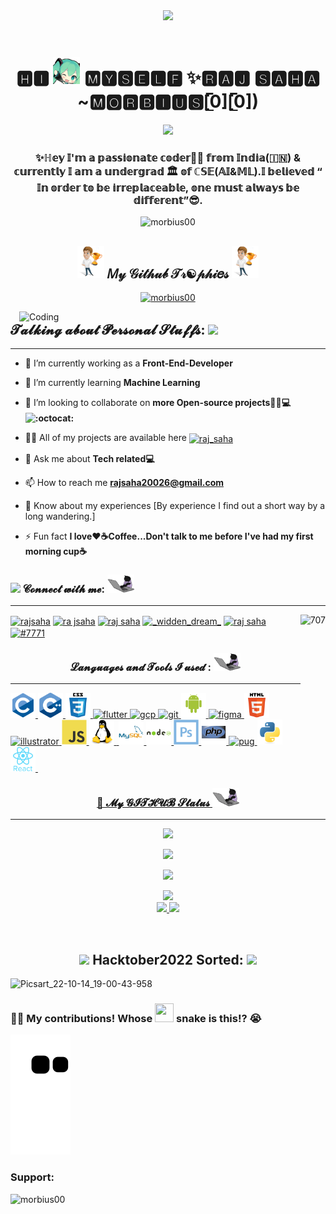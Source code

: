 
<div align="center">
<img   width="1000rem" src="https://c.tenor.com/5yUTM6OuaKcAAAAd/itachi-itachi-uchiha.gif" width="10">
</div>
<br>

<h1 align="center">🅷🅸 <img src="https://github.com/bartick/bartick/blob/main/images/Greetings.gif?raw=true" width="43" style="max-width: 100%;"> 🅼🆈🆂🅴🅻🅵 ✨🆁🅰🅹 🆂🅰🅷🅰 ~🅼🅾🆁🅱🅸🆄🆂[̲̅0][̲̅0])</h1>
<p align="center">
  <a align="center" href="https://github.com/DenverCoder1/readme-typing-svg"><img src="https://readme-typing-svg.herokuapp.com?&font=IBM+Plex+Sans&color=08e8de&size=27&lines=Welcome+to+my+GITHUB+Profile!;I'm+a+Enthusiastic+web+developer" /></a>
</p>
<h3 align="center">✨ℍ𝕖𝕪 𝕀'𝕞 𝕒 𝕡𝕒𝕤𝕤𝕚𝕠𝕟𝕒𝕥𝕖 𝕔𝕠𝕕𝕖𝕣👨‍💻 𝕗𝕣𝕠𝕞 𝕀𝕟𝕕𝕚𝕒(🇮🇳) & 𝕔𝕦𝕣𝕣𝕖𝕟𝕥𝕝𝕪 𝕀 𝕒𝕞 𝕒 𝕦𝕟𝕕𝕖𝕣𝕘𝕣𝕒𝕕 🏛️ 𝕠𝕗 ℂ𝕊𝔼(𝔸𝕀&𝕄𝕃).𝕀 𝕓𝕖𝕝𝕚𝕖𝕧𝕖𝕕 “ 𝕀𝕟 𝕠𝕣𝕕𝕖𝕣 𝕥𝕠 𝕓𝕖 𝕚𝕣𝕣𝕖𝕡𝕝𝕒𝕔𝕖𝕒𝕓𝕝𝕖, 𝕠𝕟𝕖 𝕞𝕦𝕤𝕥 𝕒𝕝𝕨𝕒𝕪𝕤 𝕓𝕖 𝕕𝕚𝕗𝕗𝕖𝕣𝕖𝕟𝕥”😎.</h3>

<p align="Center"> <img src="https://komarev.com/ghpvc/?username=morbius00&label=Profile%20views&color=0e75b6&style=flat" alt="morbius00" /> </p>
<h2  align="center" <img src="![image](https://user-images.githubusercontent.com/102956488/163682077-7138fe6f-4777-4c73-98cf-67281125d0cf.png)
"/img><img src="https://github.com/Morbius00/Morbius00/blob/main/image/kisspng-vector-graphics-illustration-man-clip-art-image-image-for-free-man-holding-trophy-vector-character-5be83b2523ce29.9695955815419461491467.png?raw=true" width="43" style="max-width: 100%;"> 𝑀𝓎 𝒢𝒾𝓉𝒽𝓊𝒷 𝒯𝓇☯𝓅𝒽𝒾𝑒𝓈 <img src="https://github.com/Morbius00/Morbius00/blob/main/image/kisspng-vector-graphics-illustration-man-clip-art-image-image-for-free-man-holding-trophy-vector-character-5be83b2523ce29.9695955815419461491467.png?raw=true" width="43" style="max-width: 100%;"> </h2>
<p align="center"> <a href="https://github.com/ryo-ma/github-profile-trophy"><img src="https://github-profile-trophy.vercel.app/?username=morbius00&theme=juicyfresh" alt="morbius00" /></a> </p>
<img align="right" alt="Coding"  width="490" src="https://github.com/Morbius00/Morbius00/blob/main/image/tenor.gif?raw=true"/>


**<h2>𝓣𝓪𝓵𝓴𝓲𝓷𝓰 𝓪𝓫𝓸𝓾𝓽 𝓟𝓮𝓻𝓼𝓸𝓷𝓪𝓵 𝓢𝓽𝓾𝓯𝓯𝓼: <img src="https://emojipedia-us.s3.amazonaws.com/source/microsoft-teams/337/man-tipping-hand_1f481-200d-2642-fe0f.png" width="38"/></h2>**
<hr>

- 🔭 I’m currently working as a **Front-End-Developer**

- 🌱 I’m currently learning **Machine Learning**

- 👯 I’m looking to collaborate on **more Open-source projects👨‍💻💻 <img class="emoji" title=":octocat:" alt=":octocat:" src="https://github.githubassets.com/images/icons/emoji/octocat.png" height="20" width="20" align="absmiddle">**

- 👨‍💻 All of my projects are available here <a href="https://myportfoliorj.netlify.app"><img align="center" src="https://as2.ftcdn.net/v2/jpg/03/70/62/61/1000_F_370626176_2OUQtT1obh2fhHe9xHvUBbMUE7sx1SBt.jpg" alt="raj_saha" height="40" width="70" /></a>

- 💬 Ask me about **Tech related💻**

- 📫 How to reach me **rajsaha20026@gmail.com**

- 📄 Know about my experiences [By experience I find out a short way by a long wandering.]

- ⚡ Fun fact **I love❤️☕Coffee...Don't talk to me before I've had my first morning cup☕**


<h3 align="left"> <g-emoji class="g-emoji" alias="telephone_receiver" fallback-src="https://github.githubassets.com/images/icons/emoji/unicode/1f4de.png"><img src="https://emojipedia-us.s3.amazonaws.com/source/microsoft-teams/337/telephone-receiver_1f4de.png" width="38"/></g-emoji> 𝓒𝓸𝓷𝓷𝓮𝓬𝓽 𝔀𝓲𝓽𝓱 𝓶𝓮: <img alt="dev_cat" src="https://raw.githubusercontent.com/dev-akshat/archive/main/images/gifs/others/dev_cat.gif" width="43">&nbsp</h3>
<hr>
<p align="left"> 
<img align="right" height="179" alt="707" src="https://64.media.tumblr.com/161fe8b55c60bc79dd05d7f9be27ee2b/95757ed8e45eba00-03/s640x960/efd98e66df051028b2cb729ffe4f64982c75fb7b.gifv">
<a href="https://twitter.com/rajsaha" target="blank"><img align="center" src="https://raw.githubusercontent.com/rahuldkjain/github-profile-readme-generator/master/src/images/icons/Social/twitter.svg" alt="rajsaha" height="30" width="40" /></a>
<a href="https://linkedin.com/in/ra jsaha" target="blank"><img align="center" src="https://raw.githubusercontent.com/rahuldkjain/github-profile-readme-generator/master/src/images/icons/Social/linked-in-alt.svg" alt="ra jsaha" height="30" width="40" /></a>
<a href="https://fb.com/raj saha" target="blank"><img align="center" src="https://raw.githubusercontent.com/rahuldkjain/github-profile-readme-generator/master/src/images/icons/Social/facebook.svg" alt="raj saha" height="30" width="40" /></a>
<a href="https://instagram.com/_widden_dream_" target="blank"><img align="center" src="https://raw.githubusercontent.com/rahuldkjain/github-profile-readme-generator/master/src/images/icons/Social/instagram.svg" alt="_widden_dream_" height="30" width="40" /></a>
<a href="https://www.youtube.com/c/raj saha" target="blank"><img align="center" src="https://raw.githubusercontent.com/rahuldkjain/github-profile-readme-generator/master/src/images/icons/Social/youtube.svg" alt="raj saha" height="30" width="40" /></a>
<a href="https://discord.gg/#7771" target="blank"><img align="center" src="https://raw.githubusercontent.com/rahuldkjain/github-profile-readme-generator/master/src/images/icons/Social/discord.svg" alt="#7771" height="30" width="40" /></a>
</p>

<h3 align="center">𝓛𝓪𝓷𝓰𝓾𝓪𝓰𝓮𝓼 𝓪𝓷𝓭 𝓣𝓸𝓸𝓵𝓼 𝓘 𝓾𝓼𝓮𝓭 : <img src="https://github.com/bartick/bartick/blob/main/images/tech.gif" width="43" style="max-width: 100%;"> </h3>
<hr>
<p align="left"> <a href="https://www.blender.org/" target="_blank" rel="noreferrer"> <img src="https://raw.githubusercontent.com/devicons/devicon/master/icons/c/c-original.svg" alt="c" width="40" height="40"/> </a> <a href="https://www.w3schools.com/cpp/" target="_blank" rel="noreferrer"> <img src="https://raw.githubusercontent.com/devicons/devicon/master/icons/cplusplus/cplusplus-original.svg" alt="cplusplus" width="40" height="40"/> </a> <a href="https://www.w3schools.com/css/" target="_blank" rel="noreferrer"> <img src="https://raw.githubusercontent.com/devicons/devicon/master/icons/css3/css3-original-wordmark.svg" alt="css3" width="40" height="40"/> </a> <a href="https://flutter.dev" target="_blank" rel="noreferrer"> <img src="https://www.vectorlogo.zone/logos/flutterio/flutterio-icon.svg" alt="flutter" width="40" height="40"/> </a> <a href="https://cloud.google.com" target="_blank" rel="noreferrer"> <img src="https://www.vectorlogo.zone/logos/google_cloud/google_cloud-icon.svg" alt="gcp" width="40" height="40"/> </a> <a href="https://git-scm.com/" target="_blank" rel="noreferrer"> <img src="https://www.vectorlogo.zone/logos/git-scm/git-scm-icon.svg" alt="git" width="40" height="40"/> </a> <a href="https://developer.android.com" target="_blank" rel="noreferrer"> <img src="https://raw.githubusercontent.com/devicons/devicon/master/icons/android/android-original-wordmark.svg" alt="android" width="40" height="40"/> </a><a href="https://www.figma.com/" target="_blank" rel="noreferrer"> <img src="https://www.vectorlogo.zone/logos/figma/figma-icon.svg" alt="figma" width="40" height="40"/> </a>  <a href="https://www.w3.org/html/" target="_blank" rel="noreferrer"> <img src="https://raw.githubusercontent.com/devicons/devicon/master/icons/html5/html5-original-wordmark.svg" alt="html5" width="40" height="40"/> </a> <a href="https://www.adobe.com/in/products/illustrator.html" target="_blank" rel="noreferrer"> <img src="https://www.vectorlogo.zone/logos/adobe_illustrator/adobe_illustrator-icon.svg" alt="illustrator" width="40" height="40"/> </a> <a href="https://www.java.com" target="_blank" rel="noreferrer"> <a href="https://developer.mozilla.org/en-US/docs/Web/JavaScript" target="_blank" rel="noreferrer"> <img src="https://raw.githubusercontent.com/devicons/devicon/master/icons/javascript/javascript-original.svg" alt="javascript" width="40" height="40"/> </a> <a href="https://www.linux.org/" target="_blank" rel="noreferrer"> <img src="https://raw.githubusercontent.com/devicons/devicon/master/icons/linux/linux-original.svg" alt="linux" width="40" height="40"/> </a> <a href="https://www.mongodb.com/" target="_blank" rel="noreferrer"> <img  <a href="https://www.mysql.com/" target="_blank" rel="noreferrer"> <img src="https://raw.githubusercontent.com/devicons/devicon/master/icons/mysql/mysql-original-wordmark.svg" alt="mysql" width="40" height="40"/> </a> <a href="https://nodejs.org" target="_blank" rel="noreferrer"> <img src="https://raw.githubusercontent.com/devicons/devicon/master/icons/nodejs/nodejs-original-wordmark.svg" alt="nodejs" width="40" height="40"/> </a> <a href="https://www.photoshop.com/en" target="_blank" rel="noreferrer"> <img src="https://raw.githubusercontent.com/devicons/devicon/master/icons/photoshop/photoshop-line.svg" alt="photoshop" width="40" height="40"/> </a> <a href="https://www.php.net" target="_blank" rel="noreferrer"> <img src="https://raw.githubusercontent.com/devicons/devicon/master/icons/php/php-original.svg" alt="php" width="40" height="40"/> </a> <a href="https://pugjs.org" target="_blank" rel="noreferrer"> <img src="https://cdn.worldvectorlogo.com/logos/pug.svg" alt="pug" width="40" height="40"/> </a> <a href="https://www.python.org" target="_blank" rel="noreferrer"> <img src="https://raw.githubusercontent.com/devicons/devicon/master/icons/python/python-original.svg" alt="python" width="40" height="40"/> </a> <a href="https://reactjs.org/" target="_blank" rel="noreferrer"> <img src="https://raw.githubusercontent.com/devicons/devicon/master/icons/react/react-original-wordmark.svg" alt="react" width="40" height="40"/> </a> </a> <a href="https://www.typescriptlang.org/" target="_blank" rel="noreferrer"> <img  </p>

<h3 align="center">🏅 𝓜𝔂 𝓖𝓘𝓣𝓗𝓤𝓑 𝓢𝓽𝓪𝓽𝓾𝓼 <img src="https://github.com/bartick/bartick/blob/main/images/tech.gif" width="43" style="max-width: 100%;"> </h3>
<hr>
<p align="center">
  
  <img height="180em" src="https://github-readme-stats.vercel.app/api/top-langs/?username=Morbius00&theme=algolia&layout=compact" />
  <br>
  <p align="center">
  <img  src="https://img.shields.io/badge/GitHub-181717.svg?style=for-the-badge&logo=GitHub&logoColor=white" />
</a>
</p>
<p align="center">
  <a href="https://git.io/Morbius00">
  <img  src="https://github-readme-streak-stats.herokuapp.com/?user=Morbius00&theme=ads-juicy-fresh" />
</a>
</p>
 
<!-- ![](https://komarev.com/ghpvc/?username=Morbius00&label=PROFILE+VIEWS&style=plastic) -->
<p align="center">
<a href="https://github.com/vn7n24fzkq/github-profile-summary-cards">
  <img src="http://github-profile-summary-cards.vercel.app/api/cards/profile-details?username=Morbius00&theme=github_dark" />
  <br>
  <img src="http://github-profile-summary-cards.vercel.app/api/cards/repos-per-language?username=Morbius00&theme=github_dark" />
  <img src="http://github-profile-summary-cards.vercel.app/api/cards/stats?username=Morbius00&theme=github_dark" />
</a>    
</p>
<p></p>

<br>
<div align="center">
<h2><img src="https://emojipedia-us.s3.amazonaws.com/source/microsoft-teams/337/party-popper_1f389.png" width="38"/> Hacktober2022 Sorted: <img src="https://emojipedia-us.s3.amazonaws.com/source/microsoft-teams/337/party-popper_1f389.png" width="38"/></h2>
</div>

![Picsart_22-10-14_19-00-43-958](https://user-images.githubusercontent.com/102956488/195861731-262adeb0-cd02-4832-95f8-bc74a2d96427.jpg)

### 🚀🙂 My contributions! Whose <img src= "https://c.tenor.com/BczFoyx41WoAAAAj/swallowed-the-mighty-ones.gif" width= "30" height= "30"> snake is this!? 😭
![Contribution grid snake animation](https://raw.githubusercontent.com/codergirl-al/codergirl-al/output/github-contribution-grid-snake.svg)

<h3 align="left">Support:</h3>
<p><a href="https://www.buymeacoffee.com/morbius00"> <img align="left" src="https://cdn.buymeacoffee.com/buttons/v2/default-yellow.png" height="50" width="210" alt="morbius00" /></a></p><br><br>


